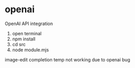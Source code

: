 # openai
OpenAI API integration

1. open terminal
2. npm install
3. cd src
4. node module.mjs

image-edit completion temp not working due to openai bug
